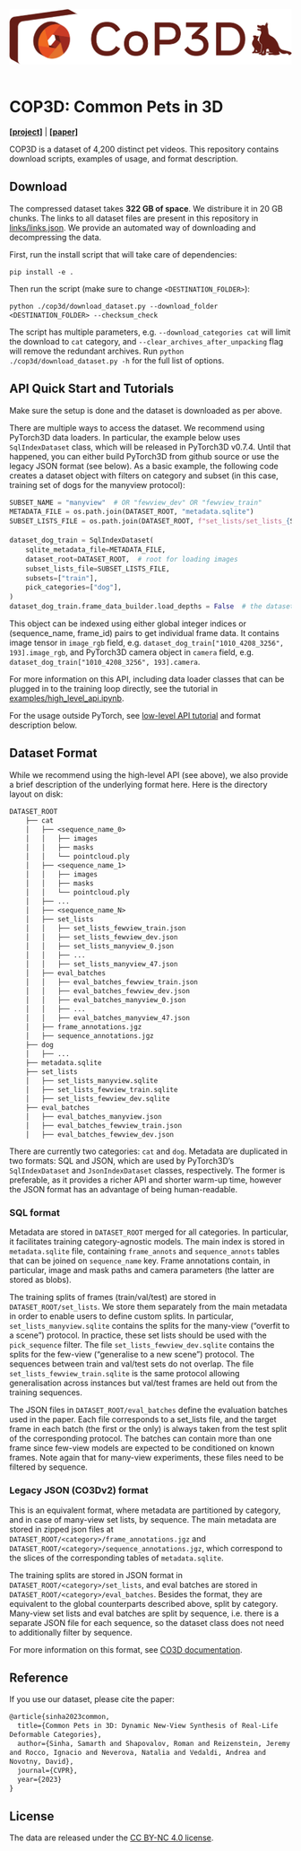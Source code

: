 <center>
<img src="./assets/cop3d-logo.png" width="512" />
</center>
<br>

# COP3D: Common Pets in 3D

**[[project]](https://cop3d.github.io/)** | **[[paper]](https://arxiv.org/abs/2211.03889)**

COP3D is a dataset of 4,200 distinct pet videos.
This repository contains download scripts, examples of usage, and format description.

## Download

The compressed dataset takes **322 GB of space**. We distribure it in 20 GB chunks.
The links to all dataset files are present in this repository in [links/links.json](links/links.json).
We provide an automated way of downloading and decompressing the data.

First, run the install script that will take care of dependencies:

```
pip install -e .
```

Then run the script (make sure to change `<DESTINATION_FOLDER>`):

```
python ./cop3d/download_dataset.py --download_folder <DESTINATION_FOLDER> --checksum_check
```

The script has multiple parameters, e.g. `--download_categories cat` will limit the download to `cat` category,
and `--clear_archives_after_unpacking` flag will remove the redundant archives.
Run `python ./cop3d/download_dataset.py -h` for the full list of options.


## API Quick Start and Tutorials

Make sure the setup is done and the dataset is downloaded as per above.

There are multiple ways to access the dataset. We recommend using PyTorch3D data loaders.
In particular, the example below uses `SqlIndexDataset` class, which will be released in PyTorch3D v0.7.4.
Until that happened, you can either build PyTorch3D from github source or use the legacy JSON format (see below).
As a basic example, the following code creates a dataset object with filters on category and subset (in this case, training set of dogs for the manyview protocol):

```python
SUBSET_NAME = "manyview"  # OR "fewview_dev" OR "fewview_train"
METADATA_FILE = os.path.join(DATASET_ROOT, "metadata.sqlite")
SUBSET_LISTS_FILE = os.path.join(DATASET_ROOT, f"set_lists/set_lists_{SUBSET_NAME}.sqlite")

dataset_dog_train = SqlIndexDataset(
    sqlite_metadata_file=METADATA_FILE,
    dataset_root=DATASET_ROOT,  # root for loading images
    subset_lists_file=SUBSET_LISTS_FILE,
    subsets=["train"],
    pick_categories=["dog"],
)
dataset_dog_train.frame_data_builder.load_depths = False  # the dataset does not provide depth maps
```

This object can be indexed using either global integer indices or (sequence_name, frame_id) pairs to get individual frame data.
It contains image tensor in `image_rgb` field, e.g. `dataset_dog_train["1010_4208_3256", 193].image_rgb`,
and PyTorch3D camera object in `camera` field, e.g. `dataset_dog_train["1010_4208_3256", 193].camera`.

For more information on this API, including data loader classes that can be plugged in to the training loop directly, see the tutorial in [examples/high_level_api.ipynb](examples/high_level_api.ipynb).

For the usage outside PyTorch, see [low-level API tutorial](examples/low_level_api.ipynb) and format description below.

## Dataset Format

While we recommend using the high-level API (see above), we also provide a brief description of the underlying format here. Here is the directory layout on disk:

```
DATASET_ROOT
    ├── cat
    │   ├── <sequence_name_0>
    │   │   ├── images
    │   │   ├── masks
    │   │   └── pointcloud.ply
    │   ├── <sequence_name_1>
    │   │   ├── images
    │   │   ├── masks
    │   │   └── pointcloud.ply
    │   ├── ...
    │   ├── <sequence_name_N>
    │   ├── set_lists
    │   │   ├── set_lists_fewview_train.json
    │   │   ├── set_lists_fewview_dev.json
    │   │   ├── set_lists_manyview_0.json
    │   │   ├── ...
    │   │   ├── set_lists_manyview_47.json
    │   ├── eval_batches
    │   │   ├── eval_batches_fewview_train.json
    │   │   ├── eval_batches_fewview_dev.json
    │   │   ├── eval_batches_manyview_0.json
    │   │   ├── ...
    │   │   ├── eval_batches_manyview_47.json
    │   ├── frame_annotations.jgz
    │   ├── sequence_annotations.jgz
    ├── dog
    │   ├── ...
    ├── metadata.sqlite
    ├── set_lists
    │   ├── set_lists_manyview.sqlite
    │   ├── set_lists_fewview_train.sqlite
    │   ├── set_lists_fewview_dev.sqlite
    ├── eval_batches
    │   ├── eval_batches_manyview.json
    │   ├── eval_batches_fewview_train.json
    │   ├── eval_batches_fewview_dev.json
```

There are currently two categories: `cat` and `dog`.
Metadata are duplicated in two formats: SQL and JSON, which are used by PyTorch3D’s `SqlIndexDataset` and `JsonIndexDataset` classes, respectively.
The former is preferable, as it provides a richer API and shorter warm-up time, however the JSON format has an advantage of being human-readable.

### SQL format
Metadata are stored in `DATASET_ROOT` merged for all categories.
In particular, it facilitates training category-agnostic models.
The main index is stored in `metadata.sqlite` file, containing `frame_annots` and `sequence_annots` tables that can be joined on `sequence_name` key.
Frame annotations contain, in particular, image and mask paths and camera parameters (the latter are stored as blobs).

The training splits of frames (train/val/test) are stored in `DATASET_ROOT/set_lists`.
We store them separately from the main metadata in order to enable users to define custom splits.
In particular, `set_lists_manyview.sqlite` contains the splits for the many-view (“overfit to a scene”) protocol.
In practice, these set lists should be used with the `pick_sequence` filter.
The file `set_lists_fewview_dev.sqlite` contains the splits for the few-view (“generalise to a new scene”) protocol.
The sequences between train and val/test sets do not overlap.
The file `set_lists_fewview_train.sqlite` is the same protocol allowing generalisation across instances but val/test frames are held out from the training sequences.

The JSON files in `DATASET_ROOT/eval_batches` define the evaluation batches used in the paper.
Each file corresponds to a set_lists file, and the target frame in each batch (the first or the only) is always taken from the test split of the corresponding protocol.
The batches can contain more than one frame since few-view models are expected to be conditioned on known frames.
Note again that for many-view experiments, these files need to be filtered by sequence.

### Legacy JSON (CO3Dv2) format
This is an equivalent format, where metadata are partitioned by category, and in case of many-view set lists, by sequence.
The main metadata are stored in zipped json files at `DATASET_ROOT/<category>/frame_annotations.jgz` and `DATASET_ROOT/<category>/sequence_annotations.jgz`, which correspond to the slices of the corresponding tables of `metadata.sqlite`.

The training splits are stored in JSON format in `DATASET_ROOT/<category>/set_lists`, and eval batches are stored in `DATASET_ROOT/<category>/eval_batches`. Besides the format, they are equivalent to the global counterparts described above, split by category.
Many-view set lists and eval batches are split by sequence, i.e. there is a separate JSON file for each sequence, so the dataset class does not need to additionally filter by sequence.

For more information on this format, see [CO3D documentation](https://github.com/facebookresearch/co3d/blob/main/README.md#dataset-format).


## Reference
If you use our dataset, please cite the paper:
```
@article{sinha2023common,
  title={Common Pets in 3D: Dynamic New-View Synthesis of Real-Life Deformable Categories},
  author={Sinha, Samarth and Shapovalov, Roman and Reizenstein, Jeremy and Rocco, Ignacio and Neverova, Natalia and Vedaldi, Andrea and Novotny, David},
  journal={CVPR},
  year={2023}
}
```

## License

The data are released under the [CC BY-NC 4.0 license](LICENSE).

